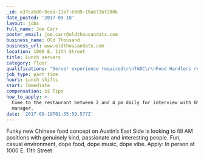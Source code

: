 ```yaml
---
_id: e37ca5d0-9cda-11e7-b9d9-19a672bf290b
date_posted: '2017-09-18'
layout: jobs
full_name: Joe Carr
poster_email: joe.carr@oldthousandatx.com
business_name: Old Thousand
business_url: www.oldthousandatx.com
location: 1000 E. 11th Street
title: Lunch servers
category: floor
qualifications: "Server experience required\r\nTABC\r\nFood Handlers required"
job_type: part_time
hours: Lunch shifts
start: Immediate
compensation: $$ Tips
how_to_apply: >-
  Come to the restaurant between 2 and 4 pm daily for interview with GM or
  manager.
date: '2017-09-19T01:35:59.577Z'
---
```

Funky new Chinese food concept on Austin’s East Side is looking to fill AM positions with genuinely kind, passionate and interesting people. Fun, casual environment, dope food, dope music, dope vibe. Apply: In person at 1000 E. 11th Street
